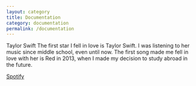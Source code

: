 ```yaml
---
layout: category
title: Documentation
category: documentation
permalink: /documentation
---
```



Taylor Swift
The first star I fell in love is Taylor Swift. I was listening to her music since middle school, even until now. The first song made me fell in love with her is Red in 2013, when I made my decision to study abroad in the future. 

[Spotify](https://open.spotify.com/user/31ggrhq44zumsakzdew6nxkgpkby)




